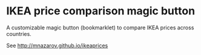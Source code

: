 # IKEA price comparison magic button

A customizable magic button (bookmarklet) to compare IKEA prices across countries.

See http://mnazarov.github.io/ikeaprices
